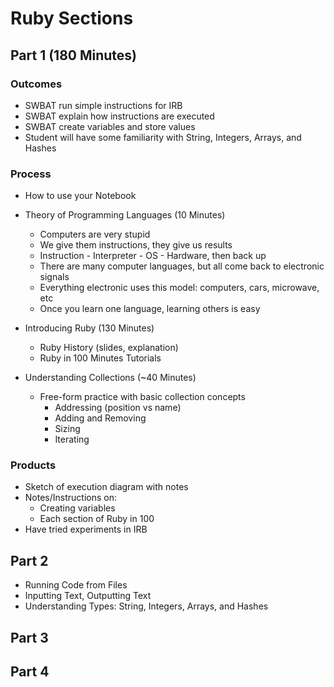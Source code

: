 # Ruby Sections

## Part 1 (180 Minutes)

### Outcomes

* SWBAT run simple instructions for IRB
* SWBAT explain how instructions are executed
* SWBAT create variables and store values
* Student will have some familiarity with String, Integers, Arrays, and Hashes

### Process

* How to use your Notebook

* Theory of Programming Languages (10 Minutes)
  * Computers are very stupid
  * We give them instructions, they give us results
  * Instruction - Interpreter - OS - Hardware, then back up
  * There are many computer languages, but all come back to
    electronic signals
  * Everything electronic uses this model: computers, cars, microwave, etc
  * Once you learn one language, learning others is easy
  
* Introducing Ruby (130 Minutes)
  * Ruby History (slides, explanation)
  * Ruby in 100 Minutes Tutorials

* Understanding Collections (~40 Minutes)  
  * Free-form practice with basic collection concepts
    * Addressing (position vs name)
    * Adding and Removing
    * Sizing
    * Iterating

### Products

* Sketch of execution diagram with notes
* Notes/Instructions on:
  * Creating variables
  * Each section of Ruby in 100
* Have tried experiments in IRB

## Part 2

* Running Code from Files
* Inputting Text, Outputting Text
* Understanding Types: String, Integers, Arrays, and Hashes

## Part 3

## Part 4